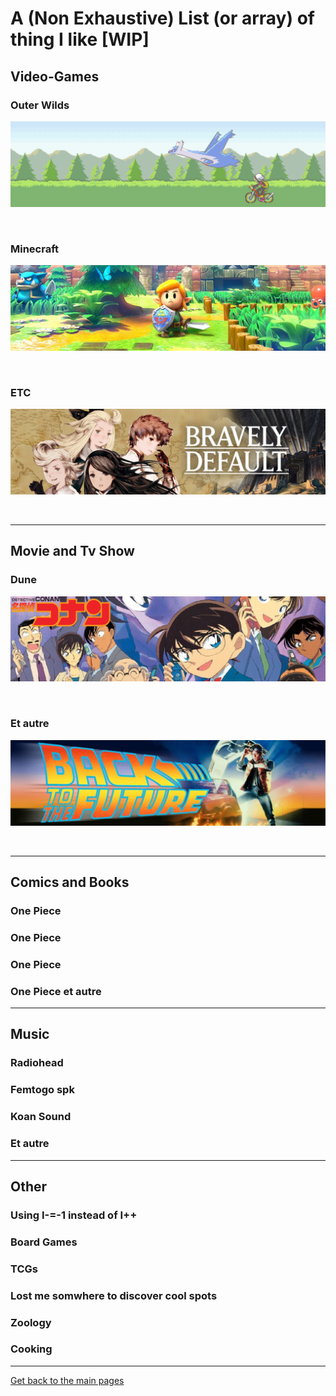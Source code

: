# A (Non Exhaustive) List (or array) of thing I like [WIP]

## Video-Games

### Outer Wilds
![Pokemon](https://github.com/LouisViktorCeleyron/Portfolio/blob/master/WhatILike/Banners/Pokemon.png)

&nbsp;

### Minecraft
![Zelda](https://github.com/LouisViktorCeleyron/Portfolio/blob/master/WhatILike/Banners/Zelda.png)

&nbsp;

### ETC
![Bravely](https://github.com/LouisViktorCeleyron/Portfolio/blob/master/WhatILike/Banners/Bravely.png)

&nbsp;

---
## Movie and Tv Show

### Dune
![DC](https://github.com/LouisViktorCeleyron/Portfolio/blob/master/WhatILike/Banners/DC.png)

&nbsp;

### Et autre
![BTTF](https://github.com/LouisViktorCeleyron/Portfolio/blob/master/WhatILike/Banners/BTTF.png)

&nbsp;

--- 
## Comics and Books


### One Piece
### One Piece
### One Piece
### One Piece et autre


---

## Music

### Radiohead
### Femtogo spk
### Koan Sound
### Et autre

---

## Other

### Using I-=-1 instead of I++
### Board Games
### TCGs
### Lost me somwhere to discover cool spots
### Zoology
### Cooking

---

[Get back to the main pages](https://github.com/LouisViktorCeleyron/Portfolio/blob/master/README.md)